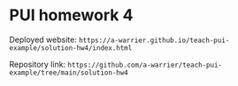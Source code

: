 # PUI homework 4

Deployed website: `https://a-warrier.github.io/teach-pui-example/solution-hw4/index.html`

Repository link: `https://github.com/a-warrier/teach-pui-example/tree/main/solution-hw4`
